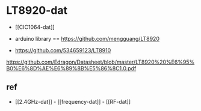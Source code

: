 
# LT8920-dat

- [[CIC1064-dat]]

- arduino library == https://github.com/mengguang/LT8920

- https://github.com/534659123/LT8910

https://github.com/Edragon/Datasheet/blob/master/LT8920%20%E6%95%B0%E6%8D%AE%E6%89%8B%E5%86%8C1.0.pdf


## ref 

- [[2.4GHz-dat]] - [[frequency-dat]] - [[RF-dat]]